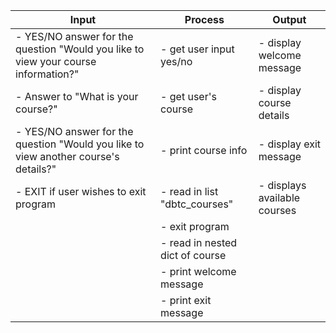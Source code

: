 | Input                                                                               | Process                          | Output                                           |
| ----------------------------------------------------------------------------------- | -------------------------------- | ------------------------------------------------ |
| - YES/NO answer for the question "Would you like to view your course information?"  | - get user input yes/no          | - display welcome message                        |
| - Answer to "What is your course?"                                                  | - get user's course              | - display course details                         |
| - YES/NO answer for the question "Would you like to view another course's details?" | - print course info              | - display exit message                           |
| - EXIT if user wishes to exit program                                               | - read in list "dbtc_courses"    | - displays available courses                     |
|                                                                                     | - exit program                   |                                                  |
|                                                                                     | - read in nested dict of course  |                                                  |
|                                                                                     | - print welcome message          |                                                  |
|                                                                                     | - print exit message             |                                                  |
